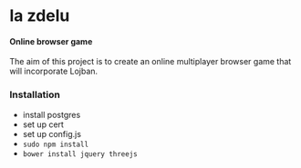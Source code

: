 la zdelu
========

#### Online browser game

The aim of this project is to create an online multiplayer browser game that will incorporate Lojban.

### Installation

  * install postgres
  * set up cert
  * set up config.js
  * `sudo npm install`
  * `bower install jquery threejs`
